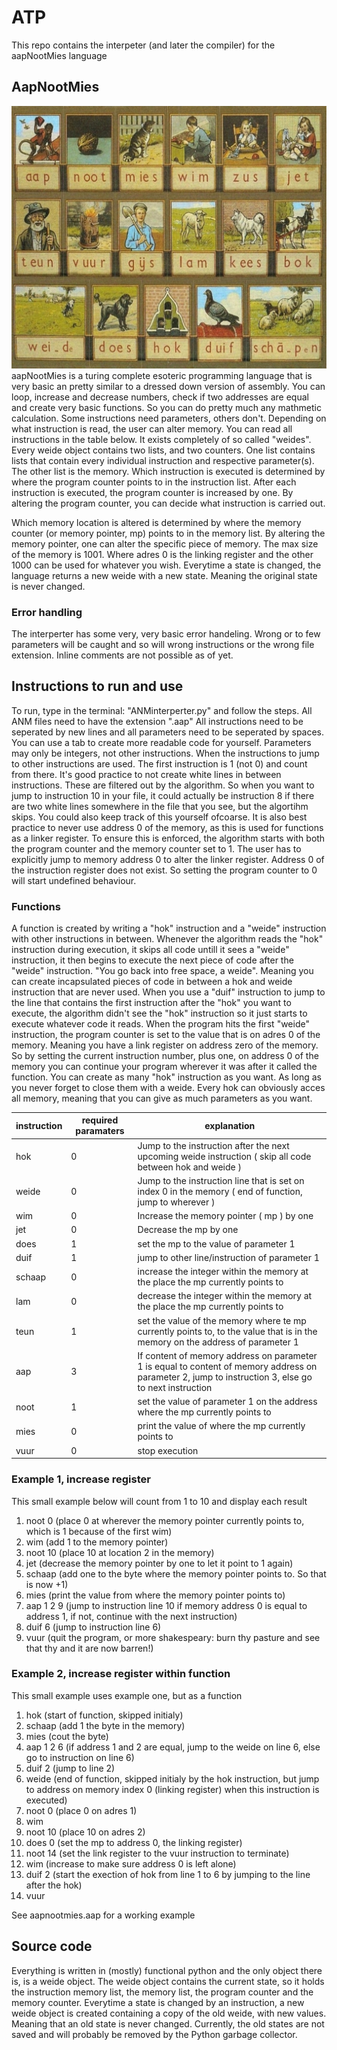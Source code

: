 # ATP
This repo contains the interpeter (and later the compiler) for the aapNootMies language

## AapNootMies
![image](./Aap-Noot-Mies-Leesplankje.jpg)
aapNootMies is a turing complete esoteric programming language that is very basic an pretty similar to a dressed down version of assembly. You can loop, increase and decrease numbers, check if two addresses are equal and create very basic functions. So you can do pretty much any mathmetic calculation.
Some instructions need parameters, others don't. Depending on what instruction is read, the user can alter memory. You can read all instructions in the table below.
It exists completely of so called "weides". Every weide object contains two lists, and two counters. One list contains lists that contain every individual instruction and respective parameter(s). The other list is the memory. Which instruction is executed is determined by where the program counter points to in the instruction list. After each instruction is executed, the program counter is increased by one. By altering the program counter, you can decide what instruction is carried out.

Which memory location is altered is determined by where the memory counter (or memory pointer, mp) points to in the memory list. By altering the memory pointer, one can alter the specific piece of memory. The max size of the memory is 1001. Where adres 0 is the linking register and the other 1000 can be used for whatever you wish. Everytime a state is changed, the language returns a new weide with a new state. Meaning the original state is never changed.

### Error handling
The interperter has some very, very basic error handeling. Wrong or to few parameters will be caught and so will wrong instructions or the wrong file extension.
Inline comments are not possible as of yet.

## Instructions to run and use
To run, type in the terminal: "ANMinterperter.py" and follow the steps. All ANM files need to have the extension ".aap"
All instructions need to be seperated by new lines and all parameters need to be seperated by spaces. You can use a tab to create more readable code for yourself. Parameters may only be integers, not other instructions. When the instructions to jump to other instructions are used. The first instruction is 1 (not 0) and count from there.
It's good practice to not create white lines in between instructions. These are filtered out by the algorithm. So when you want to jump to instruction 10 in your file, it could actually be instruction 8 if there are two white lines somewhere in the file that you see, but the algortihm skips. You could also keep track of this yourself ofcoarse. It is also best practice to never use address 0 of the memory, as this is used for functions as a linker register. To ensure this is enforced, the algorithm starts with both the program counter and the memory counter set to 1. The user has to explicitly jump to memory address 0 to alter the linker register. Address 0 of the instruction register does not exist. So setting the program counter to 0 will start undefined behaviour.

### Functions
A function is created by writing a "hok" instruction and a "weide" instruction with 
other instructions in between. Whenever the algorithm reads the "hok" instruction during execution, it skips all code untill it sees a "weide" instruction, it then begins to execute the next piece of code after the "weide" instruction. "You go back into free space, a weide". Meaning you can create incapsulated pieces of code in between a hok and weide instruction that are never used. When you use a "duif" instruction to jump to the line that contains the first instruction after the "hok" you want to execute, the algorithm didn't see the "hok" instruction so it just starts to execute whatever code it reads. When the program hits the first "weide" instruction, the program counter is set to the value that is on adres 0 of the memory. Meaning you have a link register on address zero of the memory. So by setting the current instruction number, plus one, on address 0 of the memory you can continue your program wherever it was after it called the function. You can create as many "hok" instruction as you want. As long as you never forget to close them with a weide. Every hok can obviously acces all memory, meaning that you can give as much parameters as you want.

| instruction | required paramaters | explanation |
| ----------- | ----------- | ----------- |
| hok | 0 | Jump to the instruction after the next upcoming weide instruction ( skip all code between hok and weide )
| weide | 0 |  Jump to the instruction line that is set on index 0 in the memory ( end of function, jump to wherever ) |
| wim | 0 | Increase the memory pointer ( mp ) by one |
| jet | 0 | Decrease the mp by one |
| does | 1 | set the mp to the value of parameter 1 |
| duif | 1 | jump to other line/instruction of parameter 1 |
| schaap | 0 | increase the integer within the memory at the place the mp currently points to |
| lam | 0 |  decrease the integer within the memory at the place the mp currently points to |
| teun | 1 | set the value of the memory where te mp currently points to, to the value that is in the memory on the address of parameter 1 |
| aap | 3 | If content of memory address on parameter 1 is equal to content of memory address on parameter 2, jump to instruction 3, else go to next instruction |
| noot | 1 | set the value of parameter 1 on the address where the mp currently points to |
| mies | 0 | print the value of where the mp currently points to |
| vuur | 0 | stop execution


### Example 1, increase register
This small example below will count from 1 to 10 and display each result

1. noot 0 (place 0 at wherever the memory pointer currently points to, which is 1 because of the first wim)
2. wim (add 1 to the memory pointer)
3. noot 10 (place 10 at location 2 in the memory)
4. jet (decrease the memory pointer by one to let it point to 1 again)
5. schaap (add one to the byte where the memory pointer points to. So that is now +1)
6. mies (print the value from where the memory pointer points to)
7. aap 1 2 9 (jump to instruction line 10 if memory address 0 is equal to address 1, if not, continue with the next instruction)
8. duif 6 (jump to instruction line 6)
9. vuur (quit the program, or more shakespeary: burn thy pasture and see that thy and it are now barren!)

### Example 2, increase register within function
This small example uses example one, but as a function

1. hok (start of function, skipped initialy)
2.  schaap (add 1 the byte in the memory)
3.  mies (cout the byte)
4.  aap 1 2 6 (if address 1 and 2 are equal, jump to the weide on line 6, else go to instruction on line 6)
5.  duif 2 (jump to line 2)
6. weide (end of function, skipped initialy by the hok instruction, but jump to address on memory index 0 (linking register) when this instruction is executed)
8. noot 0 (place 0 on adres 1)
9. wim
10. noot 10 (place 10 on adres 2)
11. does 0 (set the mp to address 0, the linking register)
12. noot 14 (set the link register to the vuur instruction to terminate)
13. wim (increase to make sure address 0 is left alone)
14. duif 2 (start the exection of hok from line 1 to 6 by jumping to the line after the hok)
15. vuur

See aapnootmies.aap for a working example

## Source code
Everything is written in (mostly) functional python and the only object there is, is a weide object. The weide object contains the current state, so it holds the instruction memory list, the memory list, the program counter and the memory counter. Everytime a state is changed by an instruction, a new weide object is created containing a copy of the old weide, with new values. Meaning that an old state is never changed. Currently, the old states are not saved and will probably be removed by the Python garbage collector.

